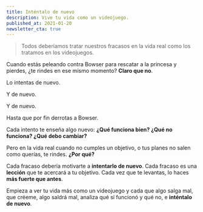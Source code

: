 ```yaml
---
title: Inténtalo de nuevo
description: Vive tu vida como un videojuego.
published_at: 2021-01-20
newsletter_cta: true
---
```


> Todos deberíamos tratar nuestros fracasos en la vida real como los tratamos en los videojuegos.

Cuando estás peleando contra Bowser para rescatar a la princesa y pierdes, ¿te rindes en ese mismo momento? **Claro que no**. 

Lo intentas de nuevo. 

Y de nuevo.

Y de nuevo.

Hasta que por fin derrotas a Bowser. 

Cada intento te enseña algo nuevo: **¿Qué funciona bien? ¿Qué no funciona? ¿Qué debo cambiar?**

Pero en la vida real cuando no cumples un objetivo, o tus planes no salen como querías, te rindes. **¿Por qué?**

Cada fracaso debería motivarte a **intentarlo de nuevo**. Cada fracaso es una **lección** que te acercará a tu objetivo. Cada vez que te levantas, lo haces **más fuerte que antes**.

Empieza a ver tu vida más como un videojuego y cada que algo salga mal, que créeme, algo saldrá mal, analiza qué sí funcionó y qué no, e **inténtalo de nuevo**.